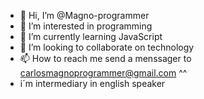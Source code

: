 - 👋 Hi, I’m @Magno-programmer
- 👀 I’m interested in programming
- 🌱 I’m currently learning JavaScript
- 💞️ I’m looking to collaborate on technology
- 📫 How to reach me send a menssager to carlosmagnoprogrammer@gmail.com ^^
- i´m intermediary in english speaker


<!---
Magno-programmer/Magno-programmer is a ✨ special ✨ repository because its `README.md` (this file) appears on your GitHub profile.
You can click the Preview link to take a look at your changes.
--->
